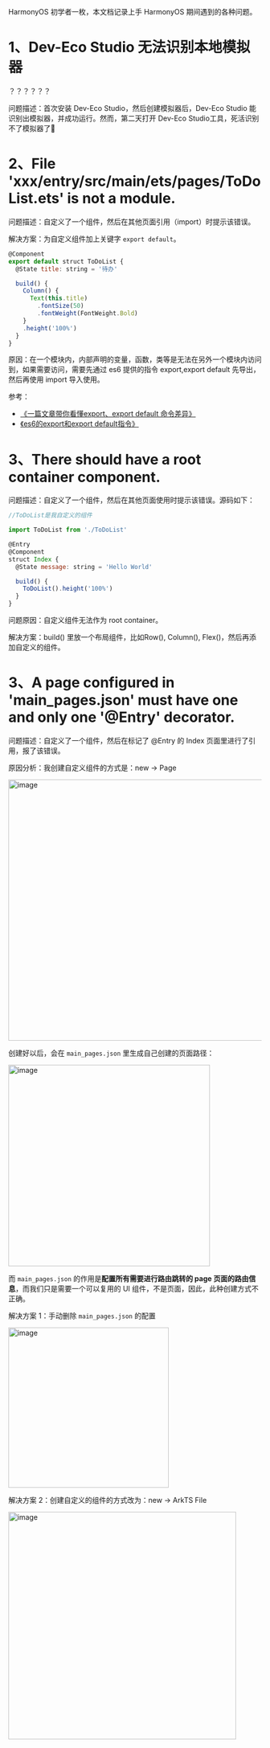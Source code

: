 HarmonyOS 初学者一枚，本文档记录上手 HarmonyOS 期间遇到的各种问题。

# 1、Dev-Eco Studio 无法识别本地模拟器

？？？？？？

问题描述：首次安装 Dev-Eco Studio，然后创建模拟器后，Dev-Eco Studio 能识别出模拟器，并成功运行。然而，第二天打开 Dev-Eco Studio工具，死活识别不了模拟器了🤪

# 2、File 'xxx/entry/src/main/ets/pages/ToDoList.ets' is not a module.

问题描述：自定义了一个组件，然后在其他页面引用（import）时提示该错误。

解决方案：为自定义组件加上关键字 `export default`。

```js
@Component
export default struct ToDoList {
  @State title: string = '待办'

  build() {
    Column() {
      Text(this.title)
        .fontSize(50)
        .fontWeight(FontWeight.Bold)
    }
    .height('100%')
  }
}
```

原因：在一个模块内，内部声明的变量，函数，类等是无法在另外一个模块内访问到，如果需要访问，需要先通过 es6 提供的指令 export,export default 先导出， 然后再使用 import 导入使用。

参考：
- [《一篇文章带你看懂export、export default 命令差异》](https://juejin.cn/post/6844903971891445773)
- [《es6的export和export default指令》](https://juejin.cn/post/6996313710067187720)

# 3、There should have a root container component.

问题描述：自定义了一个组件，然后在其他页面使用时提示该错误。源码如下：

```js
//ToDoList是我自定义的组件

import ToDoList from './ToDoList'

@Entry
@Component
struct Index {
  @State message: string = 'Hello World'

  build() {
    ToDoList().height('100%')
  }
}
```

问题原因：自定义组件无法作为 root container。

解决方案：build() 里放一个布局组件，比如Row(), Column(), Flex()，然后再添加自定义的组件。

# 3、A page configured in 'main_pages.json' must have one and only one '@Entry' decorator.

问题描述：自定义了一个组件，然后在标记了 @Entry 的 Index 页面里进行了引用，报了该错误。

原因分析：我创建自定义组件的方式是：new -> Page

<img width="520" alt="image" src="https://github.com/yancechen/cyy_harmonyos_learning_notes/assets/19757728/491afcb0-016a-478e-8846-2b5f9d97c8d3">

创建好以后，会在 `main_pages.json` 里生成自己创建的页面路径：

<img width="401" alt="image" src="https://github.com/yancechen/cyy_harmonyos_learning_notes/assets/19757728/c2a1b62c-aa60-4ff6-8ec6-a2a4d98ad47c">

而 `main_pages.json` 的作用是**配置所有需要进行路由跳转的 page 页面的路由信息**，而我们只是需要一个可以复用的 UI 组件，不是页面，因此，此种创建方式不正确。

解决方案 1：手动删除 `main_pages.json` 的配置

<img width="319" alt="image" src="https://github.com/yancechen/cyy_harmonyos_learning_notes/assets/19757728/b386746c-c7c2-4594-927b-5c4d08124e88">

解决方案 2：创建自定义的组件的方式改为：new -> ArkTS File

<img width="453" alt="image" src="https://github.com/yancechen/cyy_harmonyos_learning_notes/assets/19757728/ff24591d-05df-4938-9429-1f480a16a6c0">


